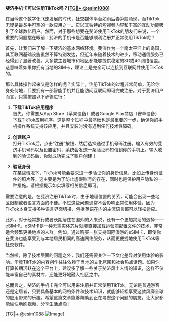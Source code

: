 **斐济手机卡可以注册TikTok吗？[[TG💪+ @esim1088](https://t.me/s/esim1088)]**

在当今这个数字化飞速发展的时代，社交媒体平台如雨后春笋般涌现，而TikTok无疑是最炙手可热的一款应用之一。它以其独特的短视频内容和丰富的互动功能吸引了全球数亿用户。然而，对于那些想要在斐济使用TikTok的朋友们来说，一个重要的问题摆在眼前：斐济的手机卡是否能够顺利注册并正常使用TikTok呢？

首先，让我们来了解一下斐济的基本网络环境。斐济作为一个南太平洋上的岛国，其互联网基础设施虽然不算特别发达，但近年来随着技术的进步，移动通信服务已经得到了显著改善。大多数主要城市和地区都能够提供稳定的3G或4G网络覆盖。这意味着如果你拥有当地的SIM卡，理论上是完全可以连接到互联网并使用TikTok的。

那么具体操作起来又是怎样的呢？实际上，注册TikTok的过程非常简单，无论你身处何地，只要拥有一部智能手机并且能访问互联网即可完成注册。对于斐济用户而言，只需按照以下步骤进行：

1. **下载TikTok应用程序**  
   首先，你需要从App Store（苹果设备）或者Google Play商店（安卓设备）下载TikTok应用程序。这是整个过程中最基础也是最重要的一步，确保你的手机操作系统支持该应用，并且安装时没有遇到任何技术性障碍。

2. **创建账户**  
   打开TikTok后，点击“注册”按钮，然后选择通过手机号码注册。输入有效的斐济手机号码以及设置密码，系统会发送一条验证码短信到你的手机上。输入收到的验证码后，你就成功完成了账户创建！

3. **验证身份**  
   在某些情况下，TikTok可能会要求进一步验证你的身份信息，比如上传身份证件的照片等。这主要是为了防止虚假账号的存在，同时也是保护用户隐私的一种措施。请根据提示如实填写相关信息即可。

需要注意的是，在斐济注册TikTok时，由于地理位置的关系，可能会出现一些地区限制或者语言方面的不便。不过这些问题通常不会影响正常使用体验，因为TikTok本身支持多种语言界面切换，包括英语在内的主流语言都可以轻松适应。

此外，对于经常旅行或者长期居住在国外的人来说，还有一个更加灵活的选择——eSIM卡。eSIM卡是一种无需实体芯片就能直接加载运营商配置文件的技术，非常适合频繁更换地点的人群。例如，通过购买一张支持国际漫游的eSIM卡，即使你在斐济也能享受到与本地居民相同的高速网络服务，从而更便捷地使用TikTok等社交软件。

当然啦，除了技术层面的问题之外，我们还需要关注一下文化差异对使用体验的影响。毕竟TikTok的内容创作往往依赖于当地的文化氛围和社会热点话题。如果你打算长期活跃在这个平台上，建议多了解一些关于斐济风土人情的知识，这样不仅能丰富自己的素材库，还能更好地融入社区之中。

总而言之，斐济的手机卡完全可以用来注册并正常使用TikTok。无论是普通游客还是定居者，只要具备基本的网络条件和技术知识，就能够轻松享受这款风靡全球的应用带来的乐趣。希望这篇文章能够帮助到正在考虑这个问题的朋友，让大家都能愉快地刷视频、分享生活点滴！

[[TG💪+ @esim1088](https://t.me/s/esim1088) ![Image](https://i.postimg.cc/4NQfJmqS/Snipaste-2025-05-13-00-14-12.png)]